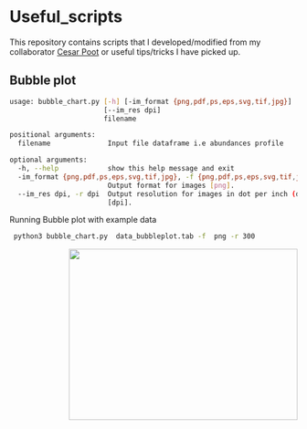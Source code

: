 # Useful_scripts

This repository contains scripts that I developed/modified from  my collaborator [Cesar Poot](https://github.com/acpooth) or useful tips/tricks I have picked up.


## Bubble plot

```bash
usage: bubble_chart.py [-h] [-im_format {png,pdf,ps,eps,svg,tif,jpg}]
                       [--im_res dpi]
                       filename

positional arguments:
  filename              Input file dataframe i.e abundances profile

optional arguments:
  -h, --help            show this help message and exit
  -im_format {png,pdf,ps,eps,svg,tif,jpg}, -f {png,pdf,ps,eps,svg,tif,jpg}
                        Output format for images [png].
  --im_res dpi, -r dpi  Output resolution for images in dot per inch (dpi)
                        [dpi].
 ```
 
 Running Bubble plot with example data
 
 ```bash
  python3 bubble_chart.py  data_bubbleplot.tab -f  png -r 300
 ```

<img src="https://valdeanda.github.io/Useful_scripts/data_bubbleplot.tab_bubbleplot.png" width="400" height="300" align="right">
